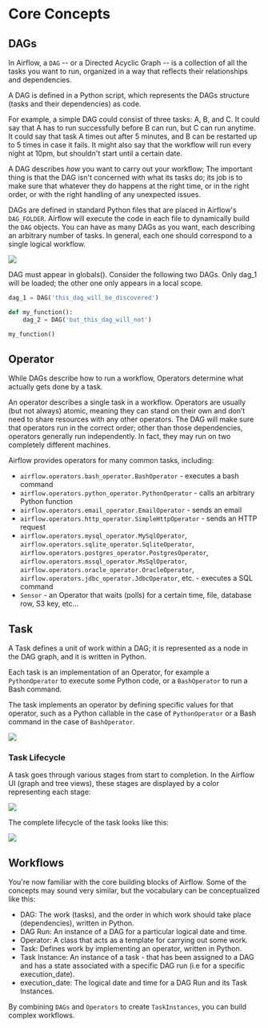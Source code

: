 # Core Concepts

## DAGs

In Airflow, a `DAG` -- or a Directed Acyclic Graph -- is a collection of all
the tasks you want to run, organized in a way that reflects their relationships
and dependencies.

A DAG is defined in a Python script, which represents the DAGs structure (tasks
and their dependencies) as code.

For example, a simple DAG could consist of three tasks: A, B, and C. It could
say that A has to run successfully before B can run, but C can run anytime. It
could say that task A times out after 5 minutes, and B can be restarted up to 5
times in case it fails. It might also say that the workflow will run every night
at 10pm, but shouldn't start until a certain date.

A DAG describes _how_ you want to carry out your workflow; The important thing is that the DAG isn't
concerned with what its tasks do; its job is to make sure that
whatever they do happens at the right time, or in the right order, or with the
right handling of any unexpected issues.

DAGs are defined in standard Python files that are placed in Airflow's
`DAG_FOLDER`. Airflow will execute the code in each file to dynamically build
the `DAG` objects. You can have as many DAGs as you want, each describing an
arbitrary number of tasks. In general, each one should correspond to a single
logical workflow.

<img src="https://airflow.apache.org/docs/apache-airflow/1.10.9/_images/dags.png">

DAG must appear in globals(). Consider the following two DAGs. Only dag_1 will be loaded; the other one only appears in a local scope.

```python
dag_1 = DAG('this_dag_will_be_discovered')

def my_function():
    dag_2 = DAG('but_this_dag_will_not')

my_function()
```

## Operator

While DAGs describe how to run a workflow, Operators determine what actually gets done by a task.

An operator describes a single task in a workflow. Operators are usually (but not always) atomic, meaning they can stand on their own and don’t need to share resources with any other operators. The DAG will make sure that operators run in the correct order; other than those dependencies, operators generally run independently. In fact, they may run on two completely different machines.

Airflow provides operators for many common tasks, including:

- `airflow.operators.bash_operator.BashOperator` - executes a bash command
- `airflow.operators.python_operator.PythonOperator` - calls an arbitrary Python function
- `airflow.operators.email_operator.EmailOperator` - sends an email
- `airflow.operators.http_operator.SimpleHttpOperator` - sends an HTTP request
- `airflow.operators.mysql_operator.MySqlOperator`,
  `airflow.operators.sqlite_operator.SqliteOperator`,
  `airflow.operators.postgres_operator.PostgresOperator`,
  `airflow.operators.mssql_operator.MsSqlOperator`,
  `airflow.operators.oracle_operator.OracleOperator`,
  `airflow.operators.jdbc_operator.JdbcOperator`, etc. - executes a SQL command
- `Sensor` - an Operator that waits (polls) for a certain time, file, database row, S3 key, etc...

## Task

A Task defines a unit of work within a DAG; it is represented as a node in the DAG graph, and it is written in Python.

Each task is an implementation of an Operator, for example a `PythonOperator` to execute some Python code,
or a `BashOperator` to run a Bash command.

The task implements an operator by defining specific values for that operator,
such as a Python callable in the case of `PythonOperator` or a Bash command in the case of `BashOperator`.

<img src="https://airflow.apache.org/docs/apache-airflow/1.10.9/_images/graph.png">

### Task Lifecycle

A task goes through various stages from start to completion. In the Airflow UI (graph and tree views), these stages are displayed by a color representing each stage:

<img src="https://airflow.apache.org/docs/apache-airflow/1.10.9/_images/task_stages.png">

The complete lifecycle of the task looks like this:

<img src="https://airflow.apache.org/docs/apache-airflow/1.10.9/_images/task_lifecycle_diagram.png">

## Workflows

You're now familiar with the core building blocks of Airflow.
Some of the concepts may sound very similar, but the vocabulary can
be conceptualized like this:

- DAG: The work (tasks), and the order in which
  work should take place (dependencies), written in Python.
- DAG Run: An instance of a DAG for a particular logical date and time.
- Operator: A class that acts as a template for carrying out some work.
- Task: Defines work by implementing an operator, written in Python.
- Task Instance: An instance of a task - that has been assigned to a DAG and has a
  state associated with a specific DAG run (i.e for a specific execution_date).
- execution_date: The logical date and time for a DAG Run and its Task Instances.

By combining `DAGs` and `Operators` to create `TaskInstances`, you can
build complex workflows.
